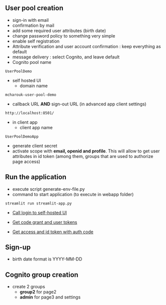 ## User pool creation

* sign-in with email
* confirmation by mail
* add some required user attributes (birth date)
* change password policy to something very simple
* enable self registration
* Attribute verification and user account confirmation : keep everything as default
* message delivery : select Cognito, and leave default
* Cognito pool name

```
UserPoolDemo
```

* self hosted UI
  * domain name
```
mcharouk-user-pool-demo
```
  * callback URL **AND** sign-out URL (in advanced app client settings)
```
http://localhost:8501/
```
* in client app
  * client app name
 ```
 UserPoolDemoApp
 ``` 
  * generate client secret
  * activate scope with **email, openid and profile**. This will allow to get user attributes in id token (among them, groups that are used to authorize page access)


## Run the application

* execute script generate-env-file.py
* command to start application (to execute in webapp folder)

```
streamlit run streamlit-app.py
```

* [Call login to self-hosted UI](https://github.com/mcharouk/aws/blob/main/DevelopingOnAWS/Module_12/Cognito-UserPool/webapp/components/authenticate.py?plain=1#L210)

* [Get code grant and user tokens](https://github.com/mcharouk/aws/blob/main/DevelopingOnAWS/Module_12/Cognito-UserPool/webapp/components/authenticate.py?plain=1#L187)
* [Get access and id token with auth code](https://github.com/mcharouk/aws/blob/main/DevelopingOnAWS/Module_12/Cognito-UserPool/webapp/components/authenticate.py?plain=1#L74)



## Sign-up

* birth date format is YYYY-MM-DD

## Cognito group creation

* create 2 groups
  * **group2** for page2 
  * **admin** for page3 and settings
